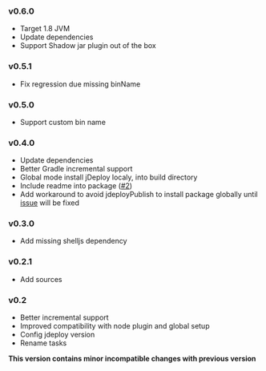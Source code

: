 ### v0.6.0

- Target 1.8 JVM
- Update dependencies
- Support Shadow jar plugin out of the box

### v0.5.1

- Fix regression due missing binName

### v0.5.0

- Support custom bin name

### v0.4.0

- Update dependencies
- Better Gradle incremental support
- Global mode install jDeploy localy, into build directory
- Include readme into package ([#2](https://github.com/neworld/gradle-jdeploy-plugin/issues/2))
- Add workaround to avoid jdeployPublish to install package globally until [issue](https://github.com/shannah/jdeploy/issues/6) will be fixed

### v0.3.0

- Add missing shelljs dependency

### v0.2.1

- Add sources

### v0.2

- Better incremental support
- Improved compatibility with node plugin and global setup
- Config jdeploy version
- Rename tasks

**This version contains minor incompatible changes with previous version**
